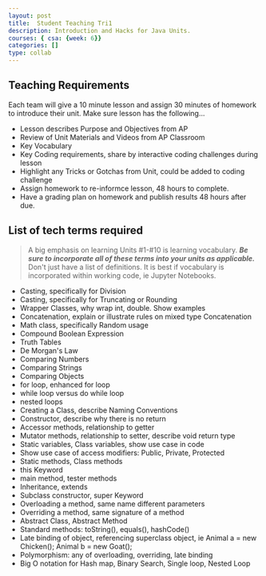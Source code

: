 ```yaml
---
layout: post
title:  Student Teaching Tri1
description: Introduction and Hacks for Java Units.
courses: { csa: {week: 6}}
categories: []
type: collab
---
```


## Teaching Requirements
Each team will give a 10 minute lesson and assign 30 minutes of homework to introduce their unit.  Make sure lesson has the following...
- Lesson describes Purpose and Objectives from AP
- Review of Unit Materials and Videos from AP Classroom
- Key Vocabulary
- Key Coding requirements, share by interactive coding challenges during lesson
- Highlight any Tricks or Gotchas from Unit, could be added to coding challenge
- Assign homework to re-informce lesson, 48 hours to complete.
- Have a grading plan on homework and publish results 48 hours after due.

## List of tech terms required
> A big emphasis on learning Units #1-#10 is learning vocabulary.  ***Be sure to incorporate all of these terms into your units as applicable.***  Don't just have a list of definitions.  It is best if vocabulary is incorporated within working code, ie Jupyter Notebooks.  
* Casting, specifically for Division
* Casting, specifically for Truncating or Rounding
* Wrapper Classes, why wrap int, double. Show examples
* Concatenation, explain or illustrate rules on mixed type Concatenation
* Math class, specifically Random usage
* Compound Boolean Expression
* Truth Tables
* De Morgan's Law
* Comparing Numbers
* Comparing Strings
* Comparing Objects
* for loop, enhanced for loop
* while loop versus do while loop
* nested loops
* Creating a Class, describe Naming Conventions
* Constructor, describe why there is no return
* Accessor methods, relationship to getter
* Mutator methods, relationship to setter, describe void return type
* Static variables, Class variables, show use case in code
* Show use case of access modifiers: Public, Private, Protected
* Static methods, Class methods
* this Keyword
* main method, tester methods
* Inheritance, extends
* Subclass constructor, super Keyword
* Overloading a method, same name different parameters
* Overriding a method, same signature of a method
* Abstract Class, Abstract Method
* Standard methods: toString(), equals(), hashCode()
* Late binding of object, referencing superclass object, ie Animal a = new Chicken(); Animal b = new Goat();
* Polymorphism: any of overloading, overriding, late binding
* Big O notation for Hash map, Binary Search, Single loop, Nested Loop